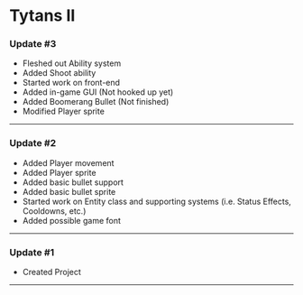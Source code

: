 # Tytans II

### Update #3
* Fleshed out Ability system
* Added Shoot ability
* Started work on front-end
* Added in-game GUI (Not hooked up yet)
* Added Boomerang Bullet (Not finished)
* Modified Player sprite

------
### Update #2
* Added Player movement
* Added Player sprite
* Added basic bullet support
* Added basic bullet sprite
* Started work on Entity class and supporting systems (i.e. Status Effects, Cooldowns, etc.)
* Added possible game font

------
### Update #1
* Created Project

------
